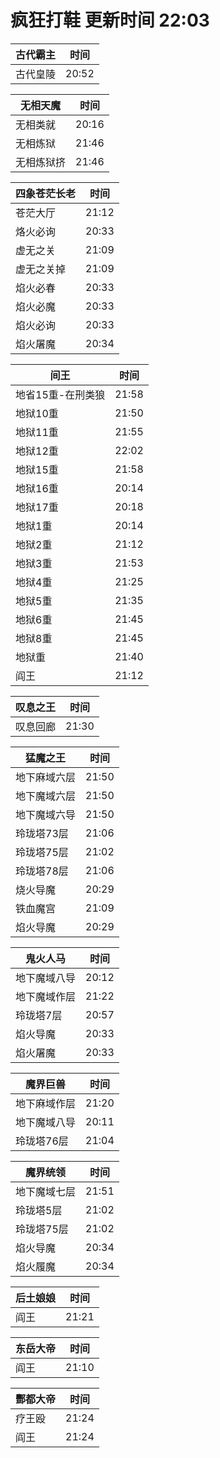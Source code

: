 # 疯狂打鞋 更新时间 22:03

| 古代霸主   | 时间    |
|--------|-------|
| 古代皇陵 | 20:52 |

| 无相天魔   | 时间    |
|--------|-------|
| 无相类就 | 20:16 |
| 无相炼狱 | 21:46 |
| 无相炼狱挤 | 21:46 |

| 四象苍茫长老   | 时间    |
|--------|-------|
| 苍茫大厅 | 21:12 |
| 烙火必询 | 20:33 |
| 虚无之关 | 21:09 |
| 虚无之关掉 | 21:09 |
| 焰火必春 | 20:33 |
| 焰火必魔 | 20:33 |
| 焰火必询 | 20:33 |
| 焰火屠魔 | 20:34 |

| 间王   | 时间    |
|--------|-------|
| 地省15重-在刑类狼 | 21:58 |
| 地狱10重 | 21:50 |
| 地狱11重 | 21:55 |
| 地狱12重 | 22:02 |
| 地狱15重 | 21:58 |
| 地狱16重 | 20:14 |
| 地狱17重 | 20:18 |
| 地狱1重 | 20:14 |
| 地狱2重 | 21:12 |
| 地狱3重 | 21:53 |
| 地狱4重 | 21:25 |
| 地狱5重 | 21:35 |
| 地狱6重 | 21:45 |
| 地狱8重 | 21:45 |
| 地狱重 | 21:40 |
| 阎王 | 21:12 |

| 叹息之王   | 时间    |
|--------|-------|
| 叹息回廊 | 21:30 |

| 猛魔之王   | 时间    |
|--------|-------|
| 地下麻域六层 | 21:50 |
| 地下魔域六层 | 21:50 |
| 地下魔域六导 | 21:50 |
| 玲珑塔73层 | 21:06 |
| 玲珑塔75层 | 21:02 |
| 玲珑塔78层 | 21:06 |
| 烧火导魔 | 20:29 |
| 铁血魔宫 | 21:09 |
| 焰火导魔 | 20:29 |

| 鬼火人马   | 时间    |
|--------|-------|
| 地下魔域八导 | 20:12 |
| 地下魔域作层 | 21:22 |
| 玲珑塔7层 | 20:57 |
| 焰火导魔 | 20:33 |
| 焰火屠魔 | 20:33 |

| 魔界巨兽   | 时间    |
|--------|-------|
| 地下麻域作层 | 21:20 |
| 地下魔域八导 | 20:11 |
| 玲珑塔76层 | 21:04 |

| 魔界统领   | 时间    |
|--------|-------|
| 地下魔域七层 | 21:51 |
| 玲珑塔5层 | 21:02 |
| 玲珑塔75层 | 21:02 |
| 焰火导魔 | 20:34 |
| 焰火履魔 | 20:34 |

| 后土娘娘   | 时间    |
|--------|-------|
| 阎王 | 21:21 |

| 东岳大帝   | 时间    |
|--------|-------|
| 阎王 | 21:10 |

| 酆都大帝   | 时间    |
|--------|-------|
| 疗王殴 | 21:24 |
| 阎王 | 21:24 |
